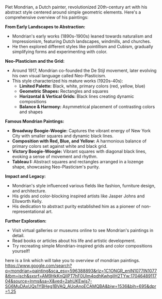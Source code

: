 Piet Mondrian, a Dutch painter, revolutionized 20th-century art with his abstract style centered around simple geometric elements. Here's a comprehensive overview of his paintings:

**From Early Landscapes to Abstraction:**

* Mondrian's early works (1890s-1900s) leaned towards naturalism and Impressionism, featuring Dutch landscapes, windmills, and churches.
* He then explored different styles like pointillism and Cubism, gradually simplifying forms and experimenting with color.

**Neo-Plasticism and the Grid:**

* Around 1917, Mondrian co-founded the De Stijl movement, later evolving his own visual language called Neo-Plasticism.
* This style characterized his mature works (1920s-40s):
    * **Limited Palette:** Black, white, primary colors (red, yellow, blue)
    * **Geometric Shapes:** Rectangles and squares
    * **Horizontal & Vertical Grids:** Black lines creating dynamic compositions
    * **Balance & Harmony:** Asymmetrical placement of contrasting colors and shapes

**Famous Mondrian Paintings:**

* **Broadway Boogie-Woogie:** Captures the vibrant energy of New York City with smaller squares and dynamic black lines.
* **Composition with Red, Blue, and Yellow:** A harmonious balance of primary colors set against white and black grid.
* **Victory Boogie-Woogie:** Vibrant squares with diagonal black lines, evoking a sense of movement and rhythm.
* **Tableau I:** Abstract squares and rectangles arranged in a lozenge shape, showcasing Neo-Plasticism's purity.

**Impact and Legacy:**

* Mondrian's style influenced various fields like fashion, furniture design, and architecture.
* His grids and color-blocking inspired artists like Jasper Johns and Ellsworth Kelly.
* His dedication to abstract purity established him as a pioneer of non-representational art.

**Further Exploration:**

* Visit virtual galleries or museums online to see Mondrian's paintings in detail.
* Read books or articles about his life and artistic development.
* Try recreating simple Mondrian-inspired grids and color compositions yourself!

here is a link which will take you to overview of mondrian paintings.
https://www.google.com/search?q=mondrian+painting&sca_esv=596388893&rlz=1C1ONGR_enIN1077IN1077&tbm=isch&sxsrf=AM9HkKnQIlPT7hF0Ulm4pdhKwhgiIH2TYw:1704648911704&source=lnms&sa=X&ved=2ahUKEwjs7-SG6MuDAxUQs1YBHeg1BVAQ_AUoAnoECAMQBA&biw=1536&bih=695&dpr=1.25
